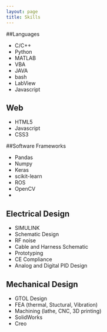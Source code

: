 ```yaml
---
layout: page
title: Skills
---
```


##Languages
- C/C++
- Python
- MATLAB
- VBA
- JAVA
- bash
- LabView
- Javascript

## Web
- HTML5
- Javascript
- CSS3

##Software Frameworks
- Pandas
- Numpy
- Keras
- scikit-learn
- ROS
- OpenCV
-  

## Electrical Design
- SIMULINK
- Schematic Design
- RF noise
- Cable and Harness Schematic
- Prototyping
- CE Compliance
- Analog and Digital PID Design

## Mechanical Design
- GTOL Design
- FEA (thermal, Stuctural, Vibration)
- Machining (lathe, CNC, 3D printing)
- SolidWorks
- Creo
